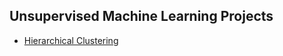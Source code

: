 ## Unsupervised Machine Learning Projects
- <a href='https://github.com/shaikh-7abish/MachineLearningProjects/tree/main/Unsupervised%20Learning%2FHierarchical%20Clustering'>Hierarchical Clustering</a>
